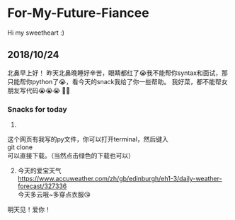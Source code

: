 # For-My-Future-Fiancee
Hi my sweetheart :)  

## 2018/10/24 
北鼻早上好！ 昨天北鼻晚睡好辛苦，眼睛都红了😭我不能帮你syntax和面试，那只能帮你python了😭，看今天的snack我给了你一些帮助。
我好菜，都不能帮女朋友写代码😭😭😭
🐙🐇

  
### Snacks for today
1. 
这个网页有我写的py文件，你可以打开terminal，然后键入  
git clone   
可以直接下载。（当然点击绿色的下载也可以）

2. 今天的爱宝天气  
https://www.accuweather.com/zh/gb/edinburgh/eh1-3/daily-weather-forecast/327336  
今天多云哦~多穿点衣服😘

明天见！爱你！


